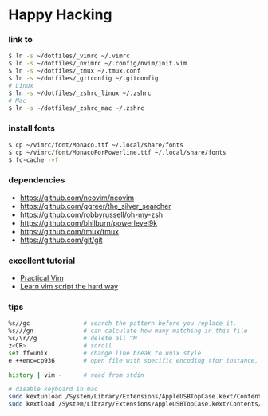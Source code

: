 # Happy Hacking #

### link to ###

```sh
$ ln -s ~/dotfiles/_vimrc ~/.vimrc
$ ln -s ~/dotfiles/_nvimrc ~/.config/nvim/init.vim
$ ln -s ~/dotfiles/_tmux ~/.tmux.conf
$ ln -s ~/dotfiles/_gitconfig ~/.gitconfig
# Linux
$ ln -s ~/dotfiles/_zshrc_linux ~/.zshrc
# Mac
$ ln -s ~/dotfiles/_zshrc_mac ~/.zshrc
```

### install fonts ###

```sh
$ cp ~/vimrc/font/Monaco.ttf ~/.local/share/fonts
$ cp ~/vimrc/font/MonacoForPowerline.ttf ~/.local/share/fonts
$ fc-cache -vf
```

### dependencies ###

+ https://github.com/neovim/neovim
+ https://github.com/ggreer/the_silver_searcher
+ https://github.com/robbyrussell/oh-my-zsh
+ https://github.com/bhilburn/powerlevel9k
+ https://github.com/tmux/tmux
+ https://github.com/git/git

### excellent tutorial ###

+ [Practical Vim](https://www.amazon.com/dp/1680501275/ref=olp_product_details?_encoding=UTF8&me=)
+ [Learn vim script the hard way](http://learnvimscriptthehardway.stevelosh.com/)

### tips ###

```sh
%s//gc               # search the pattern before you replace it.
%s///gn              # can calculate how many matching in this file
%s/\r//g             # delete all ^M
z<CR>                # scroll
set ff=unix          # change line break to unix style
e ++enc=cp936        # open file with specific encoding (for instance, cp936)

history | vim -      # read from stdin

# disable keyboard in mac
sudo kextunload /System/Library/Extensions/AppleUSBTopCase.kext/Contents/PlugIns/AppleUSBTCKeyboard.kext/
sudo kextload /System/Library/Extensions/AppleUSBTopCase.kext/Contents/PlugIns/AppleUSBTCKeyboard.kext/
```

